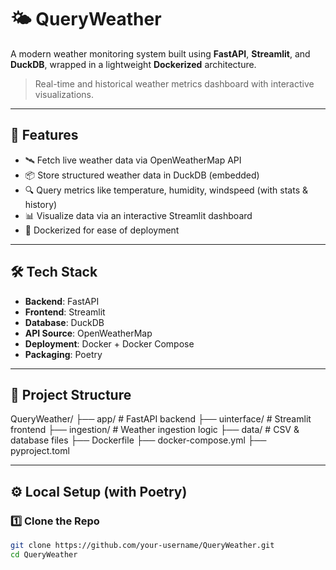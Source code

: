 # 🌤️ QueryWeather

A modern weather monitoring system built using **FastAPI**, **Streamlit**, and **DuckDB**, wrapped in a lightweight **Dockerized** architecture.

> Real-time and historical weather metrics dashboard with interactive visualizations.

---

## 🚀 Features

- 🛰️ Fetch live weather data via OpenWeatherMap API
- 📦 Store structured weather data in DuckDB (embedded)
- 🔍 Query metrics like temperature, humidity, windspeed (with stats & history)
- 📊 Visualize data via an interactive Streamlit dashboard
- 🐳 Dockerized for ease of deployment

---

## 🛠️ Tech Stack

- **Backend**: FastAPI
- **Frontend**: Streamlit
- **Database**: DuckDB
- **API Source**: OpenWeatherMap
- **Deployment**: Docker + Docker Compose
- **Packaging**: Poetry

---

## 🧱 Project Structure

QueryWeather/ ├── app/ # FastAPI backend ├── uinterface/ # Streamlit frontend ├── ingestion/ # Weather ingestion logic ├── data/ # CSV & database files ├── Dockerfile ├── docker-compose.yml ├── pyproject.toml

---

## ⚙️ Local Setup (with Poetry)

### 1️⃣ Clone the Repo

```bash
git clone https://github.com/your-username/QueryWeather.git
cd QueryWeather

```
